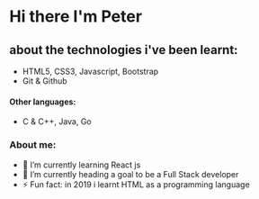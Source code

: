 # Hi there I'm Peter

## about the technologies i've been learnt:
- HTML5, CSS3, Javascript, Bootstrap
- Git & Github

####  Other languages:
- C & C++, Java, Go


### About me:
<!--- 🔭 I’m currently working on ...-->
- 🌱 I’m currently learning React js
- 🔭 I’m currently heading a goal to be a Full Stack developer
- ⚡ Fun fact: in 2019 i learnt HTML as a programming language
<!--
- 👯 I’m looking to collaborate on ...
- 🤔 I’m looking for help with ...
- 💬 Ask me about ...
- 📫 How to reach me:
- 😄 Pronouns:
-->
